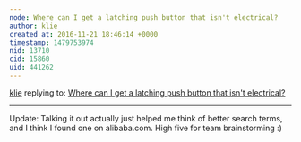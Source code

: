 ```yaml
---
node: Where can I get a latching push button that isn't electrical?
author: klie
created_at: 2016-11-21 18:46:14 +0000
timestamp: 1479753974
nid: 13710
cid: 15860
uid: 441262
---
```




[klie](../profile/klie) replying to: [Where can I get a latching push button that isn't electrical?](../notes/klie/11-17-2016/where-can-i-get-a-latching-push-button-that-isn-t-electrical)

----
Update:  Talking it out actually just helped me think of better search terms, and I think I found one on alibaba.com.  High five for team brainstorming :)